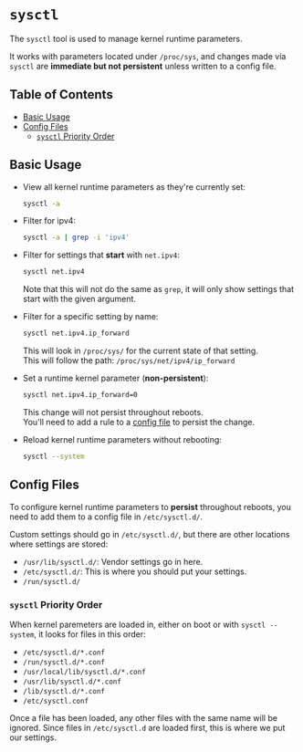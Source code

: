 # `sysctl`

The `sysctl` tool is used to manage kernel runtime parameters.  

It works with parameters located under `/proc/sys`, and changes made via `sysctl` 
are **immediate but not persistent** unless written to a config file.

## Table of Contents
* [Basic Usage](#basic-usage) 
* [Config Files](#config-files) 
    * [`sysctl` Priority Order](#sysctl-priority-order) 

## Basic Usage
* View all kernel runtime parameters as they're currently set:
  ```bash
  sysctl -a
  ```

* Filter for ipv4:
  ```bash
  sysctl -a | grep -i 'ipv4'  
  ```

* Filter for settings that **start** with `net.ipv4`:
  ```bash
  sysctl net.ipv4             
  ```
  Note that this will not do the same as `grep`, it will only show settings that start
  with the given argument.  

* Filter for a specific setting by name:
  ```bash
  sysctl net.ipv4.ip_forward
  ```
  This will look in `/proc/sys/` for the current state of that setting.  
  This will follow the path: `/proc/sys/net/ipv4/ip_forward`

* Set a runtime kernel parameter (**non-persistent**):
  ```bash
  sysctl net.ipv4.ip_forward=0
  ```
  This change will not persist throughout reboots.  
  You'll need to add a rule to a [config file](#config-files) to persist the change. 


* Reload kernel runtime parameters without rebooting:
  ```bash
  sysctl --system
  ```

## Config Files

To configure kernel runtime parameters to **persist** throughout reboots, you need to
add them to a config file in `/etc/sysctl.d/`.  

Custom settings should go in `/etc/sysctl.d/`, but there are other locations where
settings are stored:  
- `/usr/lib/sysctl.d/`: Vendor settings go in here. 
- `/etc/sysctl.d/`: This is where you should put your settings.  
- `/run/sysctl.d/`



### `sysctl` Priority Order
When kernel paremeters are loaded in, either on boot or with `sysctl --system`, it
looks for files in this order:
* `/etc/sysctl.d/*.conf`
* `/run/sysctl.d/*.conf`
* `/usr/local/lib/sysctl.d/*.conf`
* `/usr/lib/sysctl.d/*.conf`
* `/lib/sysctl.d/*.conf`
* `/etc/sysctl.conf`

Once a file has been loaded, any other files with the same name will be ignored. 
Since files in `/etc/sysctl.d` are loaded first, this is where we put our settings.  

